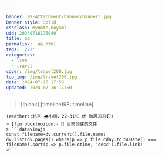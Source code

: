```yaml
---

banner: 99-Attachment/banner/banner3.jpg
Banner style: Solid
cssclass: mynote,noyaml
uid: 20240716175040 
title: aa
permalink:  aa.html
tags: '222'
categories:
  - live
  - travel
cover: /img/travel200.jpg
top_img: /img/travel200.jpg
date: 2024-07-16 17:50
updated: 2024-07-16 17:50
---
```

> [!blank] 
> [timeline198::timeline]
```ad-flex
(Weather::北京 🌧小雨，22~31℃ 优 微风习习🌔)
> [!infobox|noicon]- 🔖 当天创建的文件
> ```dataviewjs 
const filename=dv.current().file.name;
dv.list(dv.pages().where(p => p.file.cday.toISODate() === filename).sort(p => p.file.ctime, 'desc').file.link) 
>```
```
